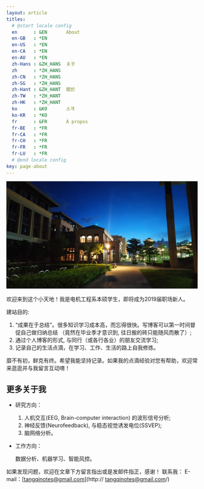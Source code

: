 ```yaml
---
layout: article
titles:
  # @start locale config
  en      : &EN       About
  en-GB   : *EN
  en-US   : *EN
  en-CA   : *EN
  en-AU   : *EN
  zh-Hans : &ZH_HANS  关于
  zh      : *ZH_HANS
  zh-CN   : *ZH_HANS
  zh-SG   : *ZH_HANS
  zh-Hant : &ZH_HANT  關於
  zh-TW   : *ZH_HANT
  zh-HK   : *ZH_HANT
  ko      : &KO       소개
  ko-KR   : *KO
  fr      : &FR       À propos
  fr-BE   : *FR
  fr-CA   : *FR
  fr-CH   : *FR
  fr-FR   : *FR
  fr-LU   : *FR
  # @end locale config
key: page-about
---
```


![实验室回宿舍路上](https://github.com/iqgnat/iqgnat.github.io/raw/master/assets/images/2019_06_14_lift_is_short/IMG_20190628_194540-scaled.jpg)

欢迎来到这个小天地！我是电机工程系本硕学生，即将成为2019届职场新人。

建站目的:

1. “成果在于总结”。很多知识学习成本高，而忘得很快。写博客可以第一时间督促自己做归纳总结 （竟然在毕业季才意识到, 往日搬的砖只能随风而散了）;
2. 通过个人博客的形式, 与同行（或各行各业）的朋友交流学习;
3. 记录自己的生活点滴，在学习、工作、生活的路上自我修炼。

靡不有初，鲜克有终。希望我能坚持记录。如果我的点滴经验对您有帮助，欢迎常来逛逛并与我留言互动唷！



## 更多关于我

- 研究方向：

  1. 人机交互(EEG, Brain-computer interaction) 的波形信号分析;
  2. 神经反馈(Neurofeedback), 与稳态视觉诱发电位(SSVEP);
  3. 脑网络分析。

- 工作方向：

  数据分析、机器学习、智能风控。

  

如果发现问题，欢迎在文章下方留言指出或是发邮件指正，感谢！
联系我：
E-mail：[tangqinotes@gmail.com](http:// tangqinotes@gmail.com/)